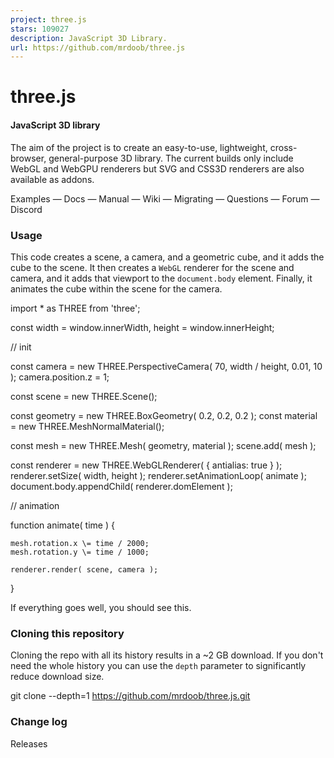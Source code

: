 ```yaml
---
project: three.js
stars: 109027
description: JavaScript 3D Library.
url: https://github.com/mrdoob/three.js
---
```


three.js
========

#### JavaScript 3D library

The aim of the project is to create an easy-to-use, lightweight, cross-browser, general-purpose 3D library. The current builds only include WebGL and WebGPU renderers but SVG and CSS3D renderers are also available as addons.

Examples — Docs — Manual — Wiki — Migrating — Questions — Forum — Discord

### Usage

This code creates a scene, a camera, and a geometric cube, and it adds the cube to the scene. It then creates a `WebGL` renderer for the scene and camera, and it adds that viewport to the `document.body` element. Finally, it animates the cube within the scene for the camera.

import \* as THREE from 'three';

const width \= window.innerWidth, height \= window.innerHeight;

// init

const camera \= new THREE.PerspectiveCamera( 70, width / height, 0.01, 10 );
camera.position.z \= 1;

const scene \= new THREE.Scene();

const geometry \= new THREE.BoxGeometry( 0.2, 0.2, 0.2 );
const material \= new THREE.MeshNormalMaterial();

const mesh \= new THREE.Mesh( geometry, material );
scene.add( mesh );

const renderer \= new THREE.WebGLRenderer( { antialias: true } );
renderer.setSize( width, height );
renderer.setAnimationLoop( animate );
document.body.appendChild( renderer.domElement );

// animation

function animate( time ) {

	mesh.rotation.x \= time / 2000;
	mesh.rotation.y \= time / 1000;

	renderer.render( scene, camera );

}

If everything goes well, you should see this.

### Cloning this repository

Cloning the repo with all its history results in a ~2 GB download. If you don't need the whole history you can use the `depth` parameter to significantly reduce download size.

git clone --depth=1 https://github.com/mrdoob/three.js.git

### Change log

Releases
